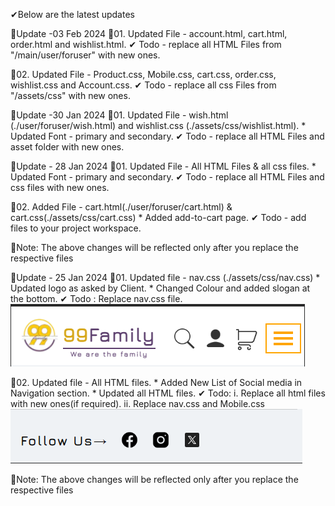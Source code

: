 ✔Below are the latest updates

🔅Update -03 Feb 2024
💨01. Updated File - account.html, cart.html, order.html and wishlist.html.
        ✔ Todo - replace all HTML Files  from  "/main/user/foruser" with new ones.

💨02. Updated File - Product.css, Mobile.css, cart.css, order.css, wishlist.css and Account.css.
        ✔ Todo - replace all css Files from "/assets/css"  with new ones.


🔅Update -30 Jan 2024
💨01. Updated File - wish.html (./user/foruser/wish.html) and wishlist.css (./assets/css/wishlist.html).
      * Updated Font - primary and secondary.
      ✔ Todo - replace all HTML Files and asset folder with new ones.

🔅Update - 28 Jan 2024
💨01. Updated File - All HTML Files & all css files.
      * Updated Font - primary and secondary.
      ✔ Todo - replace all HTML Files and css files with new ones.

💨02. Added File - cart.html(./user/foruser/cart.html) & cart.css(./assets/css/cart.css)
      * Added add-to-cart page.
      ✔ Todo - add files to your project workspace.

📢Note: The above changes will be reflected only after you replace the respective files

🔅Update - 25 Jan 2024
💨01. Updated file - nav.css (./assets/css/nav.css)
      * Updated logo as asked by Client.
      * Changed Colour and added slogan at the bottom.
      ✔ Todo : Replace nav.css file.
      ![Update Reference](image.png)

💨02. Updated file - All HTML files.
      * Added New List of Social media in Navigation section.
      * Updated all HTML files.
      ✔ Todo: i. Replace all html files with new ones(if required).
              ii. Replace nav.css and Mobile.css
              ![Update Reference](image-1.png)
              
📢Note: The above changes will be reflected only after you replace the respective files
    
